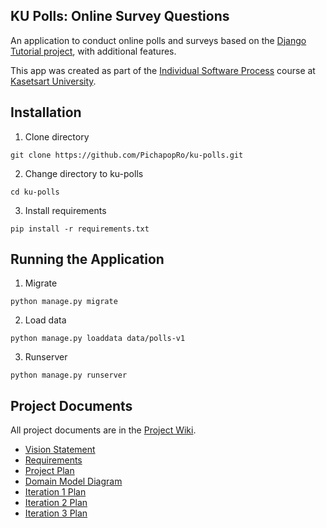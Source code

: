 ## KU Polls: Online Survey Questions 

An application to conduct online polls and surveys based
on the [Django Tutorial project](https://docs.djangoproject.com/en/5.1/intro/tutorial01/), with
additional features.

This app was created as part of the [Individual Software Process](
https://cpske.github.io/ISP) course at [Kasetsart University](https://www.ku.ac.th).

## Installation

1. Clone directory
```
git clone https://github.com/PichapopRo/ku-polls.git 
```
2. Change directory to ku-polls
```
cd ku-polls
```
3. Install requirements
```
pip install -r requirements.txt
```


## Running the Application
1. Migrate
```
python manage.py migrate
```
2. Load data
```
python manage.py loaddata data/polls-v1
```
3. Runserver
```
python manage.py runserver
```

## Project Documents

All project documents are in the [Project Wiki](../../wiki/Home).

- [Vision Statement](../../ku-polls/wiki/Vision-and-Scope)
- [Requirements](../../ku-polls/wiki/Requirements)
- [Project Plan](../../ku-polls/wiki/Project-Plan)
- [Domain Model Diagram](../../ku-polls/wiki/Domain-Model-Diagram)
- [Iteration 1 Plan](../../ku-polls/wiki/Iteration-1-Plan)
- [Iteration 2 Plan](../../ku-polls/wiki/iteration-2-Plan)
- [Iteration 3 Plan](../../ku-polls/wiki/Iteration-3-Plan)